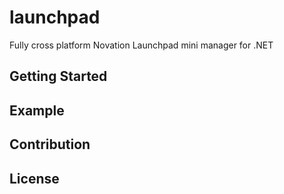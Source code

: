 # launchpad
Fully cross platform Novation Launchpad mini manager for .NET

## Getting Started

## Example

## Contribution

## License
